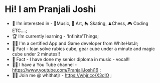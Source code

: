 # Hi! I am Pranjali Joshi

- 🤩 I’m interested in - 🎼Music, 🎨 Art, 🛼 Skating, ♟Chess, 🎮 Coding ETC....;
- 🏆 I’m currently learning - 'Infinite'Things;
- 👩‍🎓 I'm a certified App and Game developer from WhiteHatJr;
- 🤩 Fact - Ican solve rubics cube, gear cube under a minute and magic cube under 2 minutes!!
- 🤩 Fact - I have done my senior diploma in music - vocal!! 
- 👩‍💼 I have a You Tube channel - https://www.youtube.com/PranjaliJoshi16 ;
- 👩‍💻 Join me @ whithatjr - https://whjr.co/X3dIO ;

<!---
PJCoder16/PJCoder16 is a ✨ special ✨ repository because its `README.md` (this file) appears on your GitHub profile.
You can click the Preview link to take a look at your changes.
--->
